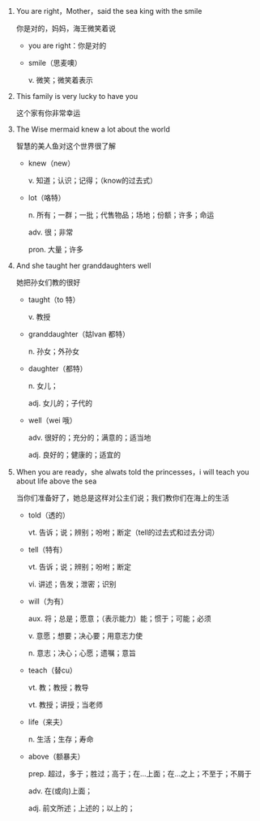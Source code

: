 1. You are right，Mother，said the sea king with the smile

    你是对的，妈妈，海王微笑着说

    - you are right：你是对的

    - smile（思麦噢）

        v. 微笑；微笑着表示
    
2. This family is very lucky to have you

    这个家有你非常幸运

3. The Wise mermaid knew a lot about the world

    智慧的美人鱼对这个世界很了解

    - knew（new）

        v. 知道；认识；记得；（know的过去式）

    - lot（咯特）

        n. 所有；一群；一批；代售物品；场地；份额；许多；命运

        adv. 很；非常

        pron. 大量；许多

4. And she taught her granddaughters well

    她把孙女们教的很好

    - taught（to 特）

        v. 教授

    - granddaughter（姑lvan 都特）

        n. 孙女；外孙女

    - daughter（都特）

        n. 女儿；

        adj. 女儿的；子代的

    - well（wei 哦）

        adv. 很好的；充分的；满意的；适当地

        adj. 良好的；健康的；适宜的


5. When you are ready，she alwats told the princesses，i will teach you about life above the sea

    当你们准备好了，她总是这样对公主们说；我们教你们在海上的生活

    - told（透的）

        vt. 告诉；说；辨别；吩咐；断定（tell的过去式和过去分词）

    - tell（特有）

        vt. 告诉；说；辨别；吩咐；断定

        vi. 讲述；告发；泄密；识别
    
    - will（为有）

        aux. 将；总是；愿意；（表示能力）能；惯于；可能；必须

        v. 意愿；想要；决心要；用意志力使

        n. 意志；决心；心愿；遗嘱；意旨

    - teach（替cu）

        vt. 教；教授；教导

        vt. 教授；讲授；当老师

    - life（来夫）

        n. 生活；生存；寿命

    - above（额暴夫）

        prep. 超过，多于；胜过；高于；在...上面；在...之上；不至于；不屑于

        adv. 在(或向)上面；

        adj. 前文所述；上述的；以上的；

    